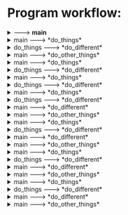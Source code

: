 # Program workflow:

<details>
<summary><module> ---> <b>main</b></summary>

This is a docstring lalala
tralala
</details>

        
<details>
<summary>    main ---> *do_things*</summary>

woah boi is that a docstring?
</details>

        
<details>
<summary>        do_things ---> *do_different*</summary>


</details>

        
<details>
<summary>    main ---> *do_other_things*</summary>


</details>

        
<details>
<summary>    main ---> *do_things*</summary>

woah boi is that a docstring?
</details>

        
<details>
<summary>        do_things ---> *do_different*</summary>


</details>

        
<details>
<summary>    main ---> *do_things*</summary>

woah boi is that a docstring?
</details>

        
<details>
<summary>        do_things ---> *do_different*</summary>


</details>

        
<details>
<summary>    main ---> *do_things*</summary>

woah boi is that a docstring?
</details>

        
<details>
<summary>        do_things ---> *do_different*</summary>


</details>

        
<details>
<summary>    main ---> *do_different*</summary>


</details>

        
<details>
<summary>    main ---> *do_other_things*</summary>


</details>

        
<details>
<summary>    main ---> *do_things*</summary>

woah boi is that a docstring?
</details>

        
<details>
<summary>        do_things ---> *do_different*</summary>


</details>

        
<details>
<summary>    main ---> *do_different*</summary>


</details>

        
<details>
<summary>    main ---> *do_other_things*</summary>


</details>

        
<details>
<summary>    main ---> *do_things*</summary>

woah boi is that a docstring?
</details>

        
<details>
<summary>        do_things ---> *do_different*</summary>


</details>

        
<details>
<summary>    main ---> *do_different*</summary>


</details>

        
<details>
<summary>    main ---> *do_other_things*</summary>


</details>

        
<details>
<summary>    main ---> *do_things*</summary>

woah boi is that a docstring?
</details>

        
<details>
<summary>        do_things ---> *do_different*</summary>


</details>

        
<details>
<summary>    main ---> *do_different*</summary>


</details>

        
<details>
<summary>    main ---> *do_other_things*</summary>


</details>

        
